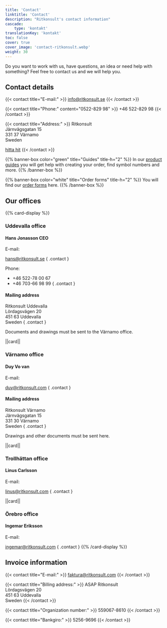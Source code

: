 ```yaml
---
title: 'Contact'
linktitle: 'Contact'
description: "Ritkonsult's contact information"
cascade:
    type: 'kontakt'
translationKey: 'kontakt'
toc: false
cover: true
cover_image: 'contact-ritkonsult.webp'
weight: 30
---
```


Do you want to work with us, have questions, an idea or need help with something? Feel free to contact us and we will help you.

## Contact details

{{< contact title="E-mail:" >}}
info@ritkonsult.se
{{< /contact >}}

{{< contact title="Phone:" content="0522-829 98" >}}
+46 522-829 98
{{< /contact >}}

{{< contact title="Address:" >}}
Ritkonsult\
Järnvägsgatan 15\
331 37 Värnamo\
Sweden

[hitta hit](https://www.hitta.se/kartan!~57.18174,14.03711,14z/tr!i=H5lifYkV/search!q=J%C3%A4rnv%C3%A4gsgatan%2015%20331%2037%20V%C3%A4rnamo!b=57.16964:14.00967,57.19383:14.06456!sg=true!t=combined)
{{< /contact >}}

{{% banner-box color="green" title="Guides" title-h="2" %}}
In our [product guides](/guides) you will get help with creating your order, find symbol numbers and more.
{{% /banner-box %}}

{{% banner-box color="white" title="Order forms" title-h="2" %}}
You will find our [order forms](/forms) here.
{{% /banner-box %}}

## Our offices
{{% card-display %}}
### Uddevalla office

#### Hans Jonasson CEO
E-mail:

hans@ritkonsult.se
{ .contact }

Phone:

- +46 522-78 00 67
- +46 703-66 98 99
{ .contact }

#### Mailing address

Ritkonsult Uddevalla\
Lördagsvägen 20\
451 63 Uddevalla\
Sweden 
{ .contact }

Documents and drawings must be sent to the Värnamo office.

||card||

### Värnamo office

#### Duy Vo van

E-mail:

duy@ritkonsult.com
{ .contact }

#### Mailing address

Ritkonsult Värnamo\
Järnvägsgatan 15\
331 30 Värnamo\
Sweden 
{ .contact }

Drawings and other documents must be sent here.

||card||

### Trollhättan office

#### Linus Carlsson 

E-mail:

linus@ritkonsult.com
{ .contact }

||card||

### Örebro office

#### Ingemar Eriksson

E-mail:

ingemar@ritkonsult.com
{ .contact }
{{% /card-display %}}

## Invoice information

{{< contact title="E-mail:" >}}
faktura@ritkonsult.com
{{< /contact >}}

{{< contact title="Billing address:" >}}
ASAP Ritkonsult\
Lördagsvägen 20\
451 63 Uddevalla\
Sweden
{{< /contact >}}

{{< contact title="Organization number:" >}}
559067-8610
{{< /contact >}}

{{< contact title="Bankgiro:" >}}
5256-9696
{{< /contact >}}